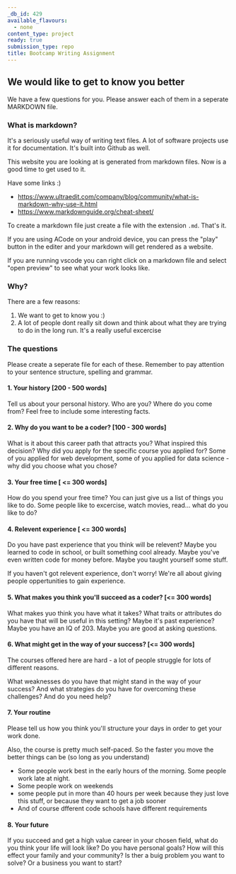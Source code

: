 ```yaml
---
_db_id: 429
available_flavours:
  - none
content_type: project
ready: true
submission_type: repo
title: Bootcamp Writing Assignment
---
```


## We would like to get to know you better

We have a few questions for you. Please answer each of them in a seperate MARKDOWN file.

### What is markdown?

It's a seriously useful way of writing text files. A lot of software projects use it for documentation. It's built into Github as well.

This website you are looking at is generated from markdown files. Now is a good time to get used to it.

Have some links :)

- https://www.ultraedit.com/company/blog/community/what-is-markdown-why-use-it.html
- https://www.markdownguide.org/cheat-sheet/

To create a markdown file just create a file with the extension `.md`. That's it.

If you are using ACode on your android device, you can press the "play" button in the editer and your markdown will get rendered as a website.

If you are running vscode you can right click on a markdown file and select "open preview" to see what your work looks like.

### Why?

There are a few reasons:

1. We want to get to know you :)
2. A lot of people dont really sit down and think about what they are trying to do in the long run. It's a really useful excercise

### The questions

Please create a seperate file for each of these. Remember to pay attention to your sentence structure, spelling and grammar.

#### 1. Your history [200 - 500 words]

Tell us about your personal history. Who are you? Where do you come from? Feel free to include some interesting facts.

#### 2. Why do you want to be a coder? [100 - 300 words]

What is it about this career path that attracts you? What inspired this decision? Why did you apply for the specific course you applied for? Some of you applied for web development, some of you applied for data science - why did you choose what you chose?

#### 3. Your free time [ <= 300 words]

How do you spend your free time? You can just give us a list of things you like to do. Some people like to excercise, watch movies, read... what do you like to do?

#### 4. Relevent experience [ <= 300 words]

Do you have past experience that you think will be relevent? Maybe you learned to code in school, or built something cool already. Maybe you've even written code for money before. Maybe you taught yourself some stuff.

If you haven't got relevent experience, don't worry! We're all about giving people oppertunities to gain experience.

#### 5. What makes you think you'll succeed as a coder? [<= 300 words]

What makes yuo think you have what it takes? What traits or attributes do you have that will be useful in this setting? Maybe it's past experience? Maybe you have an IQ of 203. Maybe you are good at asking questions.

#### 6. What might get in the way of your success? [<= 300 words]

The courses offered here are hard - a lot of people struggle for lots of different reasons.

What weaknesses do you have that might stand in the way of your success? And what strategies do you have for overcoming these challenges? And do you need help?

#### 7. Your routine

Please tell us how you think you'll structure your days in order to get your work done.

Also, the course is pretty much self-paced. So the faster you move the better things can be (so long as you understand)

- Some people work best in the early hours of the morning. Some people work late at night.
- Some people work on weekends
- some people put in more than 40 hours per week because they just love this stuff, or because they want to get a job sooner
- And of course dfferent code schools have different requirements

#### 8. Your future

If you succeed and get a high value career in your chosen field, what do you think your life will look like? Do you have personal goals? How will this effect your family and your community? Is ther a buig problem you want to solve? Or a business you want to start?
